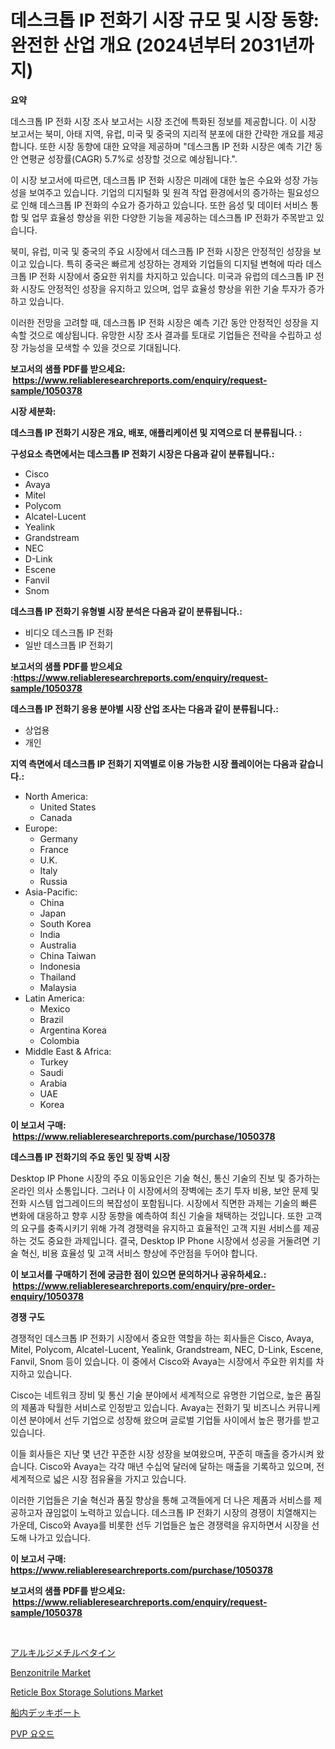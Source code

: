 <p><h1>데스크톱 IP 전화기 시장 규모 및 시장 동향: 완전한 산업 개요 (2024년부터 2031년까지)</h1></p><p><strong>요약</strong></p>
<p><p>데스크톱 IP 전화 시장 조사 보고서는 시장 조건에 특화된 정보를 제공합니다. 이 시장 보고서는 북미, 아태 지역, 유럽, 미국 및 중국의 지리적 분포에 대한 간략한 개요를 제공합니다. 또한 시장 동향에 대한 요약을 제공하며 "데스크톱 IP 전화 시장은 예측 기간 동안 연평균 성장률(CAGR) 5.7%로 성장할 것으로 예상됩니다.".</p><p>이 시장 보고서에 따르면, 데스크톱 IP 전화 시장은 미래에 대한 높은 수요와 성장 가능성을 보여주고 있습니다. 기업의 디지털화 및 원격 작업 환경에서의 증가하는 필요성으로 인해 데스크톱 IP 전화의 수요가 증가하고 있습니다. 또한 음성 및 데이터 서비스 통합 및 업무 효율성 향상을 위한 다양한 기능을 제공하는 데스크톱 IP 전화가 주목받고 있습니다.</p><p>북미, 유럽, 미국 및 중국의 주요 시장에서 데스크톱 IP 전화 시장은 안정적인 성장을 보이고 있습니다. 특히 중국은 빠르게 성장하는 경제와 기업들의 디지털 변혁에 따라 데스크톱 IP 전화 시장에서 중요한 위치를 차지하고 있습니다. 미국과 유럽의 데스크톱 IP 전화 시장도 안정적인 성장을 유지하고 있으며, 업무 효율성 향상을 위한 기술 투자가 증가하고 있습니다.</p><p>이러한 전망을 고려할 때, 데스크톱 IP 전화 시장은 예측 기간 동안 안정적인 성장을 지속할 것으로 예상됩니다. 유망한 시장 조사 결과를 토대로 기업들은 전략을 수립하고 성장 가능성을 모색할 수 있을 것으로 기대됩니다.</p></p>
<p><strong>보고서의 샘플 PDF를 받으세요: &nbsp;<a href="https://www.reliableresearchreports.com/enquiry/request-sample/1050378">https://www.reliableresearchreports.com/enquiry/request-sample/1050378</a></strong></p>
<p><strong>시장 세분화:</strong></p>
<p><strong> 데스크톱 IP 전화기 시장은 개요, 배포, 애플리케이션 및 지역으로 더 분류됩니다. :</strong></p>
<p><strong>구성요소 측면에서는 데스크톱 IP 전화기 시장은 다음과 같이 분류됩니다.:</strong></p>
<p><ul><li>Cisco</li><li>Avaya</li><li>Mitel</li><li>Polycom</li><li>Alcatel-Lucent</li><li>Yealink</li><li>Grandstream</li><li>NEC</li><li>D-Link</li><li>Escene</li><li>Fanvil</li><li>Snom</li></ul></p>
<p><strong> 데스크톱 IP 전화기 유형별 시장 분석은 다음과 같이 분류됩니다.:</strong></p>
<p><ul><li>비디오 데스크톱 IP 전화</li><li>일반 데스크톱 IP 전화기</li></ul></p>
<p><strong>보고서의 샘플 PDF를 받으세요 :<a href="https://www.reliableresearchreports.com/enquiry/request-sample/1050378">https://www.reliableresearchreports.com/enquiry/request-sample/1050378</a></strong></p>
<p><strong> 데스크톱 IP 전화기 응용 분야별 시장 산업 조사는 다음과 같이 분류됩니다.:</strong></p>
<p><ul><li>상업용</li><li>개인</li></ul></p>
<p><strong>지역 측면에서 데스크톱 IP 전화기 지역별로 이용 가능한 시장 플레이어는 다음과 같습니다.:</strong></p>
<p><ul>
    <li>
        North America:
        <ul>
            <li>United States</li>
            <li>Canada</li>
        </ul>
    </li>
    <li>
        Europe:
        <ul>
            <li>Germany</li>
            <li>France</li>
            <li>U.K.</li>
            <li>Italy</li>
            <li>Russia</li>
        </ul>
    </li>
    <li>
        Asia-Pacific:
        <ul>
            <li>China</li>
            <li>Japan</li>
            <li>South Korea</li>
            <li>India</li>
            <li>Australia</li>
            <li>China Taiwan</li>
            <li>Indonesia</li>
            <li>Thailand</li>
            <li>Malaysia</li>
        </ul>
    </li>
    <li>
        Latin America:
        <ul>
            <li>Mexico</li>
            <li>Brazil</li>
            <li>Argentina Korea</li>
            <li>Colombia</li>
        </ul>
    </li>
    <li>
        Middle East & Africa:
        <ul>
            <li>Turkey</li>
            <li>Saudi</li>
            <li>Arabia</li>
            <li>UAE</li>
            <li>Korea</li>
        </ul>
    </li>
    </ul></p>
<p><strong>이 보고서 구매: &nbsp;<a href="https://www.reliableresearchreports.com/purchase/1050378">https://www.reliableresearchreports.com/purchase/1050378</a></strong></p>
<p><strong>데스크톱 IP 전화기의 주요 동인 및 장벽 시장</strong></p>
<p><p>Desktop IP Phone 시장의 주요 이동요인은 기술 혁신, 통신 기술의 진보 및 증가하는 온라인 의사 소통입니다. 그러나 이 시장에서의 장벽에는 초기 투자 비용, 보안 문제 및 전화 시스템 업그레이드의 복잡성이 포함됩니다. 시장에서 직면한 과제는 기술의 빠른 변화에 대응하고 향후 시장 동향을 예측하여 최신 기술을 채택하는 것입니다. 또한 고객의 요구를 충족시키기 위해 가격 경쟁력을 유지하고 효율적인 고객 지원 서비스를 제공하는 것도 중요한 과제입니다. 결국, Desktop IP Phone 시장에서 성공을 거둘려면 기술 혁신, 비용 효율성 및 고객 서비스 향상에 주안점을 두어야 합니다.</p></p>
<p><strong>이 보고서를 구매하기 전에 궁금한 점이 있으면 문의하거나 공유하세요.: &nbsp;<a href="https://www.reliableresearchreports.com/enquiry/pre-order-enquiry/1050378">https://www.reliableresearchreports.com/enquiry/pre-order-enquiry/1050378</a></strong></p>
<p><strong>경쟁 구도</strong></p>
<p><p>경쟁적인 데스크톱 IP 전화기 시장에서 중요한 역할을 하는 회사들은 Cisco, Avaya, Mitel, Polycom, Alcatel-Lucent, Yealink, Grandstream, NEC, D-Link, Escene, Fanvil, Snom 등이 있습니다. 이 중에서 Cisco와 Avaya는 시장에서 주요한 위치를 차지하고 있습니다.</p><p>Cisco는 네트워크 장비 및 통신 기술 분야에서 세계적으로 유명한 기업으로, 높은 품질의 제품과 탁월한 서비스로 인정받고 있습니다. Avaya는 전화기 및 비즈니스 커뮤니케이션 분야에서 선두 기업으로 성장해 왔으며 글로벌 기업들 사이에서 높은 평가를 받고 있습니다.</p><p>이들 회사들은 지난 몇 년간 꾸준한 시장 성장을 보여왔으며, 꾸준히 매출을 증가시켜 왔습니다. Cisco와 Avaya는 각각 매년 수십억 달러에 달하는 매출을 기록하고 있으며, 전 세계적으로 넓은 시장 점유율을 가지고 있습니다.</p><p>이러한 기업들은 기술 혁신과 품질 향상을 통해 고객들에게 더 나은 제품과 서비스를 제공하고자 끊임없이 노력하고 있습니다. 데스크톱 IP 전화기 시장의 경쟁이 치열해지는 가운데, Cisco와 Avaya를 비롯한 선두 기업들은 높은 경쟁력을 유지하면서 시장을 선도해 나가고 있습니다.</p></p>
<p><strong>이 보고서 구매: &nbsp; <a href="https://www.reliableresearchreports.com/purchase/1050378">https://www.reliableresearchreports.com/purchase/1050378</a></strong></p>
<p><strong>보고서의 샘플 PDF를 받으세요: &nbsp;<a href="https://www.reliableresearchreports.com/enquiry/request-sample/1050378">https://www.reliableresearchreports.com/enquiry/request-sample/1050378</a></strong><strong></strong></p>
<p>&nbsp;</p>
<p><p><a href="https://medium.com/@rudysimonis2023/%E3%82%A2%E3%83%AB%E3%82%AD%E3%83%AB%E3%82%B8%E3%83%A1%E3%83%81%E3%83%AB%E3%83%99%E3%82%BF%E3%82%A4%E3%83%B3%E3%81%AE%E5%B8%82%E5%A0%B4%E8%AA%BF%E6%9F%BB%E3%83%AC%E3%83%9D%E3%83%BC%E3%83%88-%E3%81%9D%E3%81%AE%E6%AD%B4%E5%8F%B2%E3%81%A82031%E5%B9%B4%E3%81%BE%E3%81%A7%E3%81%AE%E4%BA%88%E6%B8%AC-4a7576dd927f">アルキルジメチルベタイン</a></p><p><a href="https://issuu.com/reportprime-2/docs/benzonitrile-market-size-2030.pptx">Benzonitrile Market</a></p><p><a href="https://view.publitas.com/reportprime-1/reticle-box-storage-solutions-market-with-the-goal-of-estimating-the-market-size-and-future-growth-potential-of-various-market-segments-based-on-component-applications-end-user-and-region/">Reticle Box Storage Solutions Market</a></p><p><a href="https://github.com/zekaoe592392/Market-Research-Report-List-1/blob/main/4578562189895.md">船内デッキボート</a></p><p><a href="https://github.com/crfsywufhm81415/Market-Research-Report-List-1/blob/main/2564203189770.md">PVP 요오드</a></p></p>